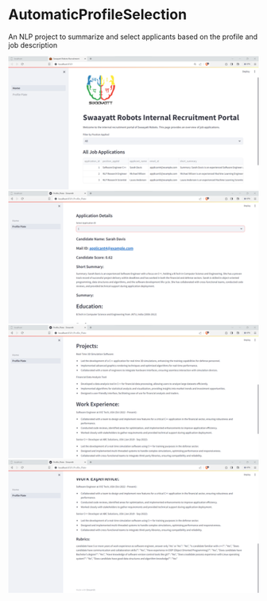 # AutomaticProfileSelection
An NLP project to summarize and select applicants based on the profile and job description

![home_screen](images/home_screen.png)
<br>
![detailed_screen1](images/datailed_screen1.png)
<br>
![detailed_screen2](images/datailed_screen2.png)
<br>
![detailed_screen3](images/datailed_screen3.png)

